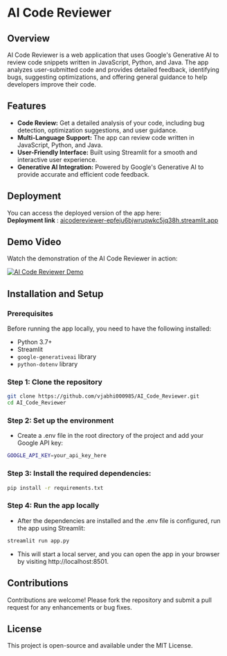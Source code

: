 # AI Code Reviewer

## Overview

AI Code Reviewer is a web application that uses Google's Generative AI to review code snippets written in JavaScript, Python, and Java. The app analyzes user-submitted code and provides detailed feedback, identifying bugs, suggesting optimizations, and offering general guidance to help developers improve their code.

## Features

- **Code Review:** Get a detailed analysis of your code, including bug detection, optimization suggestions, and user guidance.
- **Multi-Language Support:** The app can review code written in JavaScript, Python, and Java.
- **User-Friendly Interface:** Built using Streamlit for a smooth and interactive user experience.
- **Generative AI Integration:** Powered by Google's Generative AI to provide accurate and efficient code feedback.

## Deployment

You can access the deployed version of the app here:  
**Deployment link** : [aicodereviewer-epfeju6bjwruqwkc5jq38h.streamlit.app](https://aicodereviewer-epfeju6bjwruqwkc5jq38h.streamlit.app/)

## Demo Video

Watch the demonstration of the AI Code Reviewer in action:

[![AI Code Reviewer Demo](https://img.youtube.com/vi/-LCFDOVBnv8/0.jpg)](https://youtu.be/-LCFDOVBnv8)

## Installation and Setup

### Prerequisites

Before running the app locally, you need to have the following installed:

- Python 3.7+
- Streamlit
- `google-generativeai` library
- `python-dotenv` library

### Step 1: Clone the repository

```bash
git clone https://github.com/vjabhi000985/AI_Code_Reviewer.git
cd AI_Code_Reviewer
```

### Step 2: Set up the environment

- Create a .env file in the root directory of the project and add your Google API key:

```bash
GOOGLE_API_KEY=your_api_key_here
```

### Step 3: Install the required dependencies:

```bash
pip install -r requirements.txt
```

### Step 4: Run the app locally

- After the dependencies are installed and the .env file is configured, run the app using Streamlit:

```bash
streamlit run app.py
```

- This will start a local server, and you can open the app in your browser by visiting http://localhost:8501.

## Contributions

Contributions are welcome! Please fork the repository and submit a pull request for any enhancements or bug fixes.

## License

This project is open-source and available under the MIT License.
